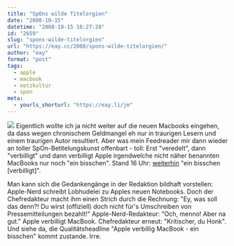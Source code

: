 ```yaml
---
title: "SpOns wilde Titelorgien"
date: "2008-10-15"
datetime: "2008-10-15 16:27:28"
id: "2659"
slug: "spons-wilde-titelorgien"
url: "https://eay.cc/2008/spons-wilde-titelorgien/"
author: "eay"
format: "post"
tags:
  - apple
  - macbook
  - netzkultur
  - spon
meta:
  - yourls_shorturl: "https://eay.li/jm"
---
```


![](/uploads/2008/sponmacbook.gif) Eigentlich wollte ich ja nicht weiter auf die neuen Macbooks eingehen, da dass wegen chronischem Geldmangel eh nur in traurigen Lesern und einem traurigen Autor resultiert. Aber was mein Feedreader mir dann wieder an toller SpOn-Betitelungskunst offenbart - toll: Erst "veredelt", dann "verbilligt" und dann verbilligt Apple irgendwelche nicht näher benannten MacBooks nur noch "ein bisschen". Stand 16 Uhr: [weiterhin](http://www.spiegel.de/netzwelt/tech/0,1518,584152,00.html) "ein bisschen \[verbilligt\]".

Man kann sich die Gedankengänge in der Redaktion bildhaft vorstellen: Apple-Nerd schreibt Lobhudelei zu Apples neuen Notebooks. Doch der Chefredakteur macht ihm einen Strich durch die Rechnung: "Ey, was soll das denn?! Du wirst (offiziell) doch nicht für's Umschreiben von Pressemitteilungen bezahlt!" Apple-Nerd-Redakteur: "Och, menno! Aber na gut." Apple verbilligt MacBook. Chefredakteur erneut: "Kritischer, du Honk". Und siehe da, die Qualitätsheadline "Apple verbillig MacBook - ein bisschen" kommt zustande. Irre.
